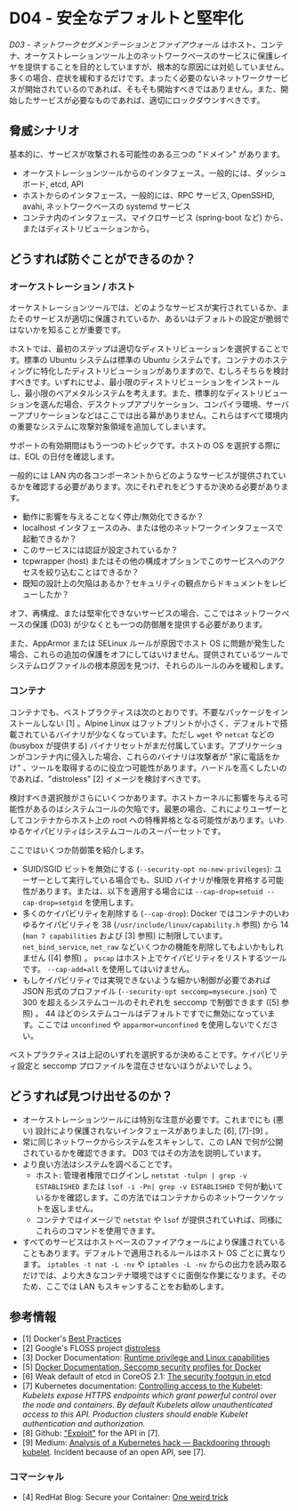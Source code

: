 # D04 - 安全なデフォルトと堅牢化

*D03 - ネットワークセグメンテーションとファイアウォール* はホスト、コンテナ、オーケストレーションツール上のネットワークベースのサービスに保護レイヤを提供することを目的としていますが、根本的な原因には対処していません。多くの場合、症状を緩和するだけです。まったく必要のないネットワークサービスが開始されているのであれば、そもそも開始すべきではありません。また、開始したサービスが必要なものであれば、適切にロックダウンすべきです。

## 脅威シナリオ

基本的に、サービスが攻撃される可能性のある三つの "ドメイン" があります。

* オーケストレーションツールからのインタフェース。一般的には、ダッシュボード, etcd, API
* ホストからのインタフェース。一般的には、RPC サービス, OpenSSHD, avahi, ネットワークベースの systemd サービス
* コンテナ内のインタフェース。マイクロサービス (spring-boot など) から、またはディストリビューションから。


## どうすれば防ぐことができるのか？

### オーケストレーション / ホスト

オーケストレーションツールでは、どのようなサービスが実行されているか、またそのサービスが適切に保護されているか、あるいはデフォルトの設定が脆弱ではないかを知ることが重要です。

ホストでは、最初のステップは適切なディストリビューションを選択することです。標準の Ubuntu システムは標準の Ubuntu システムです。コンテナのホスティングに特化したディストリビューションがありますので、むしろそちらを検討すべきです。いずれにせよ、最小限のディストリビューションをインストールし、最小限のベアメタルシステムを考えます。また、標準的なディストリビューションを選んだ場合、デスクトップアプリケーション、コンパイラ環境、サーバーアプリケーションなどはここでは出る幕がありません。これらはすべて環境内の重要なシステムに攻撃対象領域を追加してしまいます。

サポートの有効期間はもう一つのトピックです。ホストの OS を選択する際には、EOL の日付を確認します。

一般的には LAN 内の各コンポーネントからどのようなサービスが提供されているかを確認する必要があります。次にそれぞれをどうするか決める必要があります。

* 動作に影響を与えることなく停止/無効化できるか？
* localhost インタフェースのみ、または他のネットワークインタフェースで起動できるか？
* このサービスには認証が設定されているか？
* tcpwrapper (host) またはその他の構成オプションでこのサービスへのアクセスを絞り込むことはできるか？
* 既知の設計上の欠陥はあるか？セキュリティの観点からドキュメントをレビューしたか？

オフ、再構成、または堅牢化できないサービスの場合、ここではネットワークベースの保護 (D03) が少なくとも一つの防御層を提供する必要があります。

また、AppArmor または SELinux ルールが原因でホスト OS に問題が発生した場合、これらの追加の保護をオフにしてはいけません。提供されているツールでシステムログファイルの根本原因を見つけ、それらのルールのみを緩和します。

### コンテナ

コンテナでも、ベストプラクティスは次のとおりです。不要なパッケージをインストールしない [1] 。Alpine Linux はフットプリントが小さく、デフォルトで搭載されているバイナリが少なくなっています。ただし `wget` や `netcat` などの (busybox が提供する) バイナリセットがまだ付属しています。アプリケーションがコンテナ内に侵入した場合、これらのバイナリは攻撃者が "家に電話をかけ" 、ツールを取得するのに役立つ可能性があります。ハードルを高くしたいのであれば、"distroless" [2] イメージを検討すべきです。

検討すべき選択肢がさらにいくつかあります。ホストカーネルに影響を与える可能性があるのはシステムコールの欠陥です。最悪の場合、これによりユーザーとしてコンテナからホスト上の root への特権昇格となる可能性があります。いわゆるケイパビリティはシステムコールのスーパーセットです。

ここではいくつか防御策を紹介します。

* SUID/SGID ビットを無効にする (`--security-opt no-new-privileges`): ユーザーとして実行している場合でも、SUID バイナリが権限を昇格する可能性があります。または、以下を適用する場合には `--cap-drop=setuid --cap-drop=setgid` を使用します。
* 多くのケイパビリティを削除する (`--cap-drop`): Docker ではコンテナのいわゆるケイパビリティを 38 (`/usr/include/linux/capability.h` 参照) から 14 (``man 7 capabilities`` および [3] 参照) に制限しています。 `net_bind_service`, `net_raw` などいくつかの機能を削除してもよいかもしれません ([4] 参照) 。 `pscap` はホスト上でケイパビリティをリストするツールです。 `--cap-add=all` を使用してはいけません。
* もしケイパビリティでは実現できないような細かい制御が必要であれば JSON 形式のプロファイル (`--security-opt seccomp=mysecure.json`) で 300 を超えるシステムコールのそれぞれを seccomp で制御できます ([5] 参照) 。 44 ほどのシステムコールはデフォルトですでに無効になっています。ここでは `unconfined` や `apparmor=unconfined` を使用しないでください。

ベストプラクティスは上記のいずれを選択するか決めることです。ケイパビリティ設定と seccomp プロファイルを混在させないほうがよいでしょう。


## どうすれば見つけ出せるのか？

* オーケストレーションツールには特別な注意が必要です。これまでにも (悪い) 設計により保護されないインタフェースがありました [6], [7]-[9] 。
* 常に同じネットワークからシステムをスキャンして、この LAN で何が公開されているかを確認できます。 D03 ではその方法を説明しています。
* より良い方法はシステムを調べることです。
    * ホスト: 管理者権限でログインし `netstat -tulpn | grep -v ESTABLISHED` または `lsof -i -Pn| grep -v ESTABLISHED` で何が動いているかを確認します。この方法ではコンテナからのネットワークソケットを返しません。
    * コンテナではイメージで `netstat` や `lsof` が提供されていれば、同様にこれらのコマンドを使用できます。
* すべてのサービスはホストベースのファイアウォールにより保護されていることもあります。デフォルトで適用されるルールはホスト OS ごとに異なります。 `iptables -t nat -L -nv` や `iptables -L -nv` からの出力を読み取るだけでは、より大きなコンテナ環境ではすぐに面倒な作業になります。そのため、ここでは LAN もスキャンすることをお勧めします。

## 参考情報

* [1] Docker's [Best Practices](https://docs.docker.com/develop/develop-images/dockerfile_best-practices/)
* [2] Google's FLOSS project [distroless](https://github.com/GoogleContainerTools/distroless)
* [3] Docker Documentation: [Runtime privilege and Linux capabilities](https://docs.docker.com/engine/reference/run/#runtime-privilege-and-linux-capabilities)
* [5] [Docker Documentation, Seccomp security profiles for Docker](https://docs.docker.com/engine/security/seccomp/)
* [6] Weak default of etcd in CoreOS 2.1: [The security footgun in etcd](https://gcollazo.com/the-security-footgun-in-etcd)
* [7] Kubernetes documentation: [Controlling access to the Kubelet](https://kubernetes.io/docs/tasks/administer-cluster/securing-a-cluster/#controlling-access-to-the-kubelet): _Kubelets expose HTTPS endpoints which grant powerful control over the node and containers. By default Kubelets allow unauthenticated access to this API. Production clusters should enable Kubelet authentication and authorization._
* [8] Github: ["Exploit"](https://github.com/kayrus/kubelet-exploit) for the API in [7].
* [9] Medium: [Analysis of a Kubernetes hack — Backdooring through kubelet](https://medium.com/handy-tech/analysis-of-a-kubernetes-hack-backdooring-through-kubelet-823be5c3d67c). Incident because of an open API, see [7].

### コマーシャル

* [4] RedHat Blog: Secure your Container: [One weird trick](https://www.redhat.com/en/blog/secure-your-containers-one-weird-trick)



